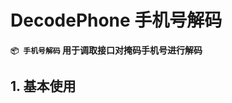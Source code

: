 # DecodePhone 手机号解码

**`📦 手机号解码` 用于调取接口对掩码手机号进行解码**

## 1. 基本使用

<code src="./../../demo/decode-phone/normal-usage.demo.tsx" />
